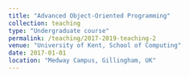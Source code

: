 ```yaml
---
title: "Advanced Object-Oriented Programming"
collection: teaching
type: "Undergraduate course"
permalink: /teaching/2017-2019-teaching-2
venue: "University of Kent, School of Computing"
date: 2017-01-01
location: "Medway Campus, Gillingham, UK"
---
```

